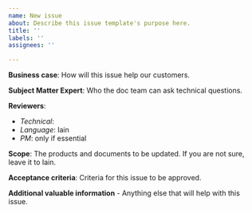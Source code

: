 ```yaml
---
name: New issue
about: Describe this issue template's purpose here.
title: ''
labels: ''
assignees: ''

---
```


**Business case**: How will this issue help our customers.

**Subject Matter Expert**: Who the doc team can ask technical questions.

**Reviewers**:
  - *Technical*: 
  - *Language*: Iain
  - *PM*: only if essential

**Scope**: The products and documents to be updated. If you are not sure, leave it to Iain. 

**Acceptance criteria**: Criteria for this issue to be approved.

**Additional valuable information** - Anything else that will help with this issue.


